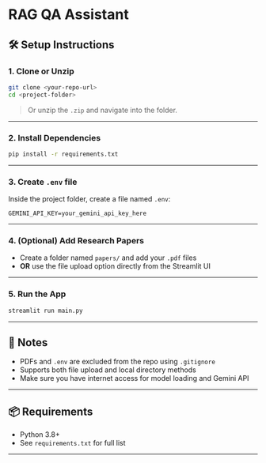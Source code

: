 
# RAG QA Assistant

## 🛠️ Setup Instructions

### 1. Clone or Unzip

```bash
git clone <your-repo-url>
cd <project-folder>
```

> Or unzip the `.zip` and navigate into the folder.

---

### 2. Install Dependencies

```bash
pip install -r requirements.txt
```

---

### 3. Create `.env` file

Inside the project folder, create a file named `.env`:

```env
GEMINI_API_KEY=your_gemini_api_key_here
```

---

### 4. (Optional) Add Research Papers

- Create a folder named `papers/` and add your `.pdf` files  
- **OR** use the file upload option directly from the Streamlit UI

---

### 5. Run the App

```bash
streamlit run main.py
```

---

## 📌 Notes

- PDFs and `.env` are excluded from the repo using `.gitignore`
- Supports both file upload and local directory methods
- Make sure you have internet access for model loading and Gemini API

---

## 📦 Requirements

- Python 3.8+
- See `requirements.txt` for full list

---

